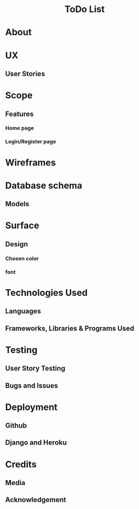 <h1 align='center'>ToDo List</h1>

# About

# UX
## User Stories

# Scope
## **Features**
### **Home page**
### **Login/Register page**

# Wireframes

# Database schema
## Models

# Surface
## Design
### Chosen color
### font

# Technologies Used
## Languages
## Frameworks, Libraries & Programs Used

# Testing
## User Story Testing
## Bugs and Issues

# Deployment
## Github
## Django and Heroku 

# Credits
## Media
## Acknowledgement
